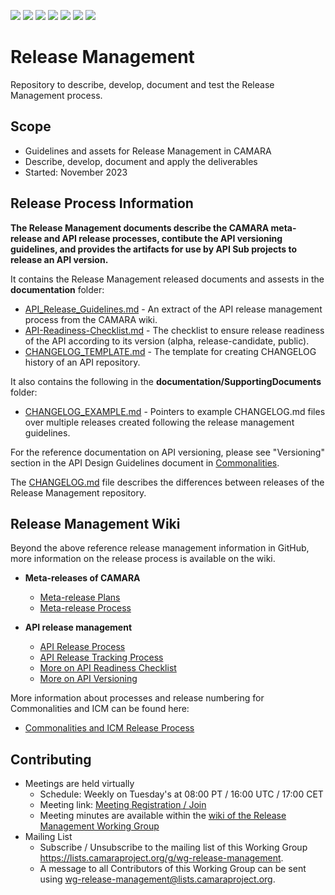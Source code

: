 <a href="https://github.com/camaraproject/ReleaseManagement/commits/" title="Last Commit"><img src="https://img.shields.io/github/last-commit/camaraproject/ReleaseManagement?style=plastic"></a>
<a href="https://github.com/camaraproject/ReleaseManagement/issues" title="Open Issues"><img src="https://img.shields.io/github/issues/camaraproject/ReleaseManagement?style=plastic"></a>
<a href="https://github.com/camaraproject/ReleaseManagement/pulls" title="Open Pull Requests"><img src="https://img.shields.io/github/issues-pr/camaraproject/ReleaseManagement?style=plastic"></a>
<a href="https://github.com/camaraproject/ReleaseManagement/graphs/contributors" title="Contributors"><img src="https://img.shields.io/github/contributors/camaraproject/ReleaseManagement?style=plastic"></a>
<a href="https://github.com/camaraproject/ReleaseManagement" title="Repo Size"><img src="https://img.shields.io/github/repo-size/camaraproject/ReleaseManagement?style=plastic"></a>
<a href="https://github.com/camaraproject/ReleaseManagement/blob/main/LICENSE" title="License"><img src="https://img.shields.io/badge/License-Apache%202.0-green.svg?style=plastic"></a>
<img src="https://img.shields.io/badge/Working%20Group-red">

# Release Management
Repository to describe, develop, document and test the Release Management process.

## Scope
* Guidelines and assets for Release Management in CAMARA
* Describe, develop, document and apply the deliverables
* Started: November 2023

## Release Process Information

**The Release Management documents describe the CAMARA meta-release and API release processes, contibute the API versioning guidelines, and provides the artifacts for use by API Sub projects to release an API version.**

It contains the Release Management released documents and assests in the **documentation** folder:
   - [API_Release_Guidelines.md](/documentation/API_Release_Guidelines.md) - An extract of the API release management process from the CAMARA wiki.
   - [API-Readiness-Checklist.md](/documentation/API-Readiness-Checklist.md) - The checklist to ensure release readiness of the API according to its version (alpha, release-candidate, public).
   - [CHANGELOG_TEMPLATE.md](/documentation/CHANGELOG_TEMPLATE.md) - The template for creating CHANGELOG history of an API repository.

It also contains the following in the **documentation/SupportingDocuments** folder:
   - [CHANGELOG_EXAMPLE.md](/documentation/SupportingDocuments/CHANGELOG_EXAMPLE.md) - Pointers to example CHANGELOG.md files over multiple releases created following the release management guidelines.

For the reference documentation on API versioning, please see "Versioning" section in the API Design Guidelines document in [Commonalities](https://github.com/camaraproject/Commonalities).

The [CHANGELOG.md](/CHANGELOG.md) file describes the differences between releases of the Release Management repository.  

## Release Management Wiki

Beyond the above reference release management information in GitHub, more information on the release process is available on the wiki.

* **Meta-releases of CAMARA**

  * [Meta-release Plans](https://lf-camaraproject.atlassian.net/wiki/x/bmTe)
  * [Meta-release Process](https://lf-camaraproject.atlassian.net/wiki/x/Zwne)

* **API release management**
  * [API Release Process](https://lf-camaraproject.atlassian.net/wiki/x/jine)
  * [API Release Tracking Process](https://lf-camaraproject.atlassian.net/wiki/x/ZhHe)
  * [More on API Readiness Checklist](https://lf-camaraproject.atlassian.net/wiki/spaces/CAM/pages/14559630/API+Release+Process#API-readiness-checklist)
  * [More on API Versioning](https://lf-camaraproject.atlassian.net/wiki/x/3yLe)

More information about processes and release numbering for Commonalities and ICM can be found here:

  * [Commonalities and ICM Release Process](https://lf-camaraproject.atlassian.net/wiki/spaces/CAM/pages/14551399/Meta-release+Process#Commonalities-and-ICM)

## Contributing
* Meetings are held virtually
  * Schedule: Weekly on Tuesday's at 08:00 PT / 16:00 UTC / 17:00 CET
  * Meeting link: [Meeting Registration / Join](https://zoom-lfx.platform.linuxfoundation.org/meeting/97762557636?password=e5f98402-8c29-448d-a8b1-f2dceaa9d4ba)
  * Meeting minutes are available within the [wiki of the Release Management Working Group](https://lf-camaraproject.atlassian.net/wiki/x/VA7e)
* Mailing List
  * Subscribe / Unsubscribe to the mailing list of this Working Group <https://lists.camaraproject.org/g/wg-release-management>.
  * A message to all Contributors of this Working Group can be sent using <wg-release-management@lists.camaraproject.org>.
